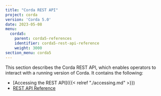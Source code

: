 ```yaml
---
title: "Corda REST API"
project: corda
version: 'Corda 5.0'
date: 2023-05-08
menu:
  corda5:
    parent: corda5-references
    identifier: corda5-rest-api-reference
    weight: 3000
section_menu: corda5
---
```


This section describes the Corda REST API, which enables operators to interact with a running version of Corda. It contains the following:
* [Accessing the REST API]({{< relref "./accessing.md" >}})
* [REST API Reference](./rest-api/C5_OpenAPI.html)
